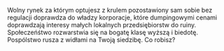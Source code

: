 Wolny rynek za którym optujesz z krulem pozostawiony sam sobie bez regulacji doprawdza do władzy korporacje, które dumpingowymi cenami doprawdzają interesy małych lokalnych przedsiębiorstw do ruiny. Społeczeńśtwo rozwarstwia się na bogatę klasę wyższą i biedotę. Pospólstwo rusza z widłami na Twoją siedzibę. Co robisz?